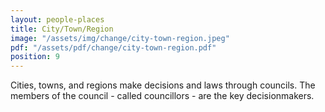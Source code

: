 ```yaml
---
layout: people-places
title: City/Town/Region
image: "/assets/img/change/city-town-region.jpeg"
pdf: "/assets/pdf/change/city-town-region.pdf"
position: 9
---
```

Cities, towns, and regions make decisions and laws through councils. The members of the council - called councillors - are the key decisionmakers.